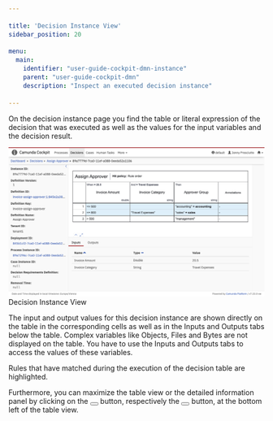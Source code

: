 ```yaml
---

title: 'Decision Instance View'
sidebar_position: 20

menu:
  main:
    identifier: "user-guide-cockpit-dmn-instance"
    parent: "user-guide-cockpit-dmn"
    description: "Inspect an executed decision instance"

---
```


On the decision instance page you find the table or literal expression of the decision that was executed as well as the values for the input variables and the decision result.

![Example img](./../img/cockpit-decision-instance-view.png)Decision Instance View

The input and output values for this decision instance are shown directly on the table in the corresponding cells as well as in the Inputs and Outputs tabs below the table. Complex variables like Objects, Files and Bytes are not displayed on the table. You have to use the Inputs and Outputs tabs to access the values of these variables.

Rules that have matched during the execution of the decision table are highlighted.

Furthermore, you can maximize the table view or the detailed information panel by clicking on the <button class="btn btn-xs"><i class="glyphicon glyphicon-resize-full"></i></button> button, respectively the <button class="btn btn-xs"><i class="glyphicon glyphicon-menu-up"></i></button> button, at the bottom left of the table view.